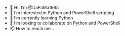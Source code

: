 - 👋 Hi, I’m @DaPaMa1985
- 👀 I’m interested in Python and PowerShell scripting
- 🌱 I’m currently learning Python
- 💞️ I’m looking to collaborate on Python and PowerShell 
- 📫 How to reach me ...

<!---
DaPaMa1985/DaPaMa1985 is a ✨ special ✨ repository because its `README.md` (this file) appears on your GitHub profile.
You can click the Preview link to take a look at your changes.
--->
